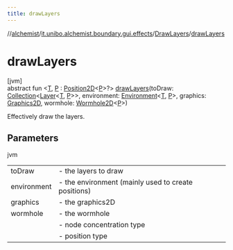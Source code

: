 ```yaml
---
title: drawLayers
---
```

//[alchemist](../../../index.html)/[it.unibo.alchemist.boundary.gui.effects](../index.html)/[DrawLayers](index.html)/[drawLayers](draw-layers.html)



# drawLayers



[jvm]\
abstract fun <[T](draw-layers.html), [P](draw-layers.html) : [Position2D](../../it.unibo.alchemist.model.interfaces/-position2-d/index.html)<[P](../../it.unibo.alchemist.boundary.wormhole.implementation/-wormhole-swing/index.html)>?> [drawLayers](draw-layers.html)(toDraw: [Collection](https://docs.oracle.com/javase/8/docs/api/java/util/Collection.html)<[Layer](../../it.unibo.alchemist.model.interfaces/-layer/index.html)<[T](../-function-drawer/draw-function.html), [P](../../it.unibo.alchemist.boundary.wormhole.implementation/-wormhole-swing/index.html)>>, environment: [Environment](../../it.unibo.alchemist.model.interfaces/-environment/index.html)<[T](../-function-drawer/draw-function.html), [P](../../it.unibo.alchemist.boundary.wormhole.implementation/-wormhole-swing/index.html)>, graphics: [Graphics2D](https://docs.oracle.com/javase/8/docs/api/java/awt/Graphics2D.html), wormhole: [Wormhole2D](../../it.unibo.alchemist.boundary.wormhole.interfaces/-wormhole2-d/index.html)<[P](../../it.unibo.alchemist.boundary.wormhole.implementation/-wormhole-swing/index.html)>)



Effectively draw the layers.



## Parameters


jvm

| | |
|---|---|
| toDraw | - the layers to draw |
| environment | - the environment (mainly used to create positions) |
| graphics | - the graphics2D |
| wormhole | - the wormhole |
| <T> | - node concentration type |
| <P> | - position type |




